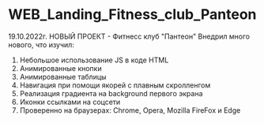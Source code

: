 # WEB_Landing_Fitness_club_Panteon
19.10.2022г.
НОВЫЙ ПРОЕКТ - Фитнесс клуб "Пантеон"
Внедрил много нового, что изучил:
  1. Небольшое использование JS в коде HTML
  2. Анимированные кнопки
  3. Анимированные таблицы
  4. Навигация при помощи якорей с плавным скролленгом
  5. Реализация градиента на background первого экрана
  6. Иконки ссылками на соцсети
  7. Проверенно на браузерах: Chrome, Opera, Mozilla FireFox и Edge
